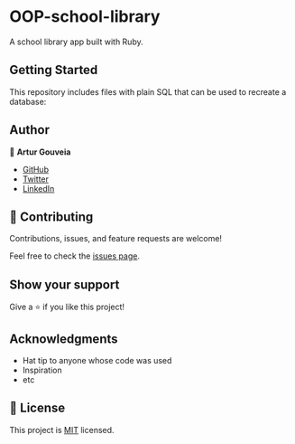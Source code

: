 # OOP-school-library
A school library app built with Ruby.


## Getting Started

This repository includes files with plain SQL that can be used to recreate a database:

## Author

👤 **Artur Gouveia**

- [GitHub](https://github.com/Arturgouveia1970)
- [Twitter](https://twitter.com/@arturgouveia10)
- [LinkedIn](https://www.linkedin.com/in/artur-gouveia-323868197/)

## 🤝 Contributing

Contributions, issues, and feature requests are welcome!

Feel free to check the [issues page](../../issues/).

## Show your support

Give a ⭐️ if you like this project!

## Acknowledgments

- Hat tip to anyone whose code was used
- Inspiration
- etc

## 📝 License

This project is [MIT](./MIT.md) licensed.

